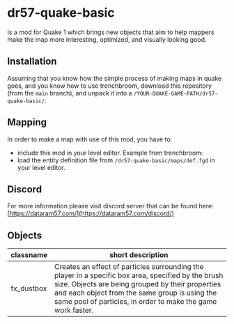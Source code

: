 # dr57-quake-basic
Is a mod for Quake 1 which brings new objects that aim to help mappers make the map more interesting, optimized, and visually looking good.

## Installation
Assuming that you know how the simple process of making maps in quake goes, and you know how to use trenchbroom, download this repository (from the `main` branch), and unpack it into a `/YOUR-QUAKE-GAME-PATH/dr57-quake-basic/`.
## Mapping
In order to make a map with use of this mod, you have to:
 - include this mod in your level editor. Example from trenchbroom:
 - load the entity definition file from `/dr57-quake-basic/maps/def.fgd` in your level editor.
## Discord
For more information please visit discord server that can be found here: [https://dataram57.com/](https://dataram57.com/discord/)
## Objects
| classname | short description |
|--|--|
| fx_dustbox | Creates an effect of particles surrounding the player in a specific box area, specified by the brush size. Objects are being grouped by their properties and each object from the same group is using the same pool of particles, in order to make the game work faster. |
